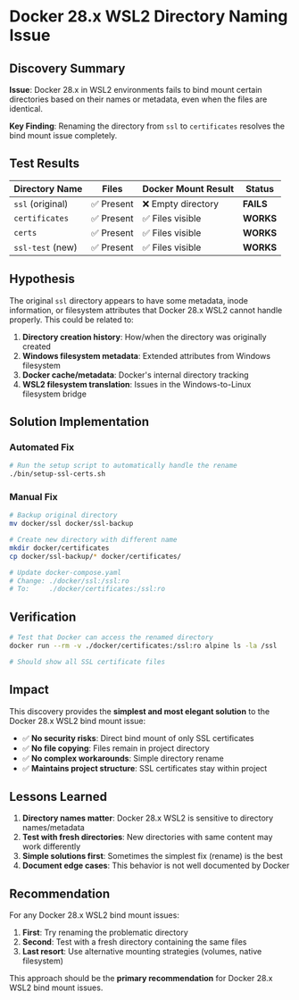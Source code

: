 # Docker 28.x WSL2 Directory Naming Issue

## Discovery Summary

**Issue**: Docker 28.x in WSL2 environments fails to bind mount certain directories based on their names or metadata, even when the files are identical.

**Key Finding**: Renaming the directory from `ssl` to `certificates` resolves the bind mount issue completely.

## Test Results

| Directory Name | Files | Docker Mount Result | Status |
|---------------|-------|-------------------|---------|
| `ssl` (original) | ✅ Present | ❌ Empty directory | **FAILS** |
| `certificates` | ✅ Present | ✅ Files visible | **WORKS** |
| `certs` | ✅ Present | ✅ Files visible | **WORKS** |
| `ssl-test` (new) | ✅ Present | ✅ Files visible | **WORKS** |

## Hypothesis

The original `ssl` directory appears to have some metadata, inode information, or filesystem attributes that Docker 28.x WSL2 cannot handle properly. This could be related to:

1. **Directory creation history**: How/when the directory was originally created
2. **Windows filesystem metadata**: Extended attributes from Windows filesystem
3. **Docker cache/metadata**: Docker's internal directory tracking
4. **WSL2 filesystem translation**: Issues in the Windows-to-Linux filesystem bridge

## Solution Implementation

### Automated Fix
```bash
# Run the setup script to automatically handle the rename
./bin/setup-ssl-certs.sh
```

### Manual Fix
```bash
# Backup original directory
mv docker/ssl docker/ssl-backup

# Create new directory with different name
mkdir docker/certificates
cp docker/ssl-backup/* docker/certificates/

# Update docker-compose.yaml
# Change: ./docker/ssl:/ssl:ro
# To:     ./docker/certificates:/ssl:ro
```

## Verification

```bash
# Test that Docker can access the renamed directory
docker run --rm -v ./docker/certificates:/ssl:ro alpine ls -la /ssl

# Should show all SSL certificate files
```

## Impact

This discovery provides the **simplest and most elegant solution** to the Docker 28.x WSL2 bind mount issue:

- ✅ **No security risks**: Direct bind mount of only SSL certificates
- ✅ **No file copying**: Files remain in project directory
- ✅ **No complex workarounds**: Simple directory rename
- ✅ **Maintains project structure**: SSL certificates stay within project

## Lessons Learned

1. **Directory names matter**: Docker 28.x WSL2 is sensitive to directory names/metadata
2. **Test with fresh directories**: New directories with same content may work differently
3. **Simple solutions first**: Sometimes the simplest fix (rename) is the best
4. **Document edge cases**: This behavior is not well documented by Docker

## Recommendation

For any Docker 28.x WSL2 bind mount issues:

1. **First**: Try renaming the problematic directory
2. **Second**: Test with a fresh directory containing the same files
3. **Last resort**: Use alternative mounting strategies (volumes, native filesystem)

This approach should be the **primary recommendation** for Docker 28.x WSL2 bind mount issues.
